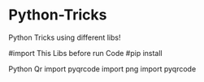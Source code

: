 # Python-Tricks
Python Tricks  using different libs!

#import This Libs before run Code
#pip install

Python Qr
import pyqrcode
import png
import pyqrcode
